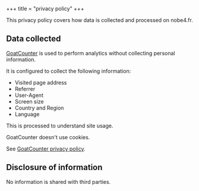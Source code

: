 +++
title = "privacy policy"
+++

This privacy policy covers how data is collected and processed on nobe4.fr.

## Data collected

[GoatCounter](goatcounter.com) is used to perform analytics without collecting
personal information.

It is configured to collect the following information:

- Visited page address
- Referrer
- User-Agent
- Screen size
- Country and Region
- Language

This is processed to understand site usage.

GoatCounter doesn't use cookies.

See [GoatCounter privacy policy](https://nobe4.goatcounter.com/help/privacy).

## Disclosure of information

No information is shared with third parties.
